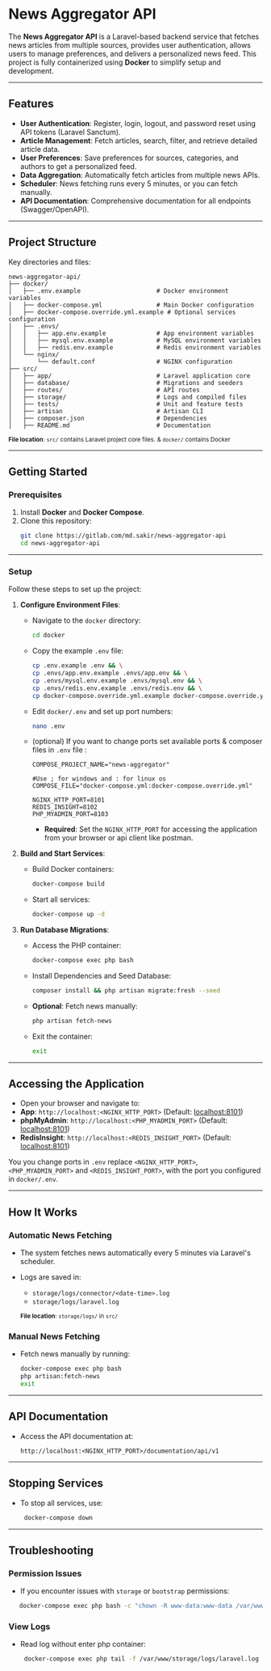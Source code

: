 # **News Aggregator API**

The **News Aggregator API** is a Laravel-based backend service that fetches news articles from multiple sources,
provides user authentication, allows users to manage preferences, and delivers a personalized news feed. This project is
fully containerized using **Docker** to simplify setup and development.

---

## **Features**

- **User Authentication**: Register, login, logout, and password reset using API tokens (Laravel Sanctum).
- **Article Management**: Fetch articles, search, filter, and retrieve detailed article data.
- **User Preferences**: Save preferences for sources, categories, and authors to get a personalized feed.
- **Data Aggregation**: Automatically fetch articles from multiple news APIs.
- **Scheduler**: News fetching runs every 5 minutes, or you can fetch manually.
- **API Documentation**: Comprehensive documentation for all endpoints (Swagger/OpenAPI).

---

## **Project Structure**

Key directories and files:

```
news-aggregator-api/
├── docker/
│   ├── .env.example                     # Docker environment variables
│   ├── docker-compose.yml               # Main Docker configuration
│   ├── docker-compose.override.yml.example # Optional services configuration
│   ├── .envs/
│   │   ├── app.env.example              # App environment variables
│   │   ├── mysql.env.example            # MySQL environment variables
│   │   ├── redis.env.example            # Redis environment variables
│   └── nginx/
│       └── default.conf                 # NGINX configuration
├── src/
│   ├── app/                             # Laravel application core
│   ├── database/                        # Migrations and seeders
│   ├── routes/                          # API routes
│   ├── storage/                         # Logs and compiled files
│   ├── tests/                           # Unit and feature tests
│   ├── artisan                          # Artisan CLI
│   ├── composer.json                    # Dependencies
│   ├── README.md                        # Documentation
```

<sub>**File location**: `src/` contains Laravel project core files. & `docker/` contains Docker</sub>

---

## **Getting Started**

### **Prerequisites**

1. Install **Docker** and **Docker Compose**.
2. Clone this repository:
   ```bash
   git clone https://gitlab.com/md.sakir/news-aggregator-api
   cd news-aggregator-api
   ```

---

### **Setup**

Follow these steps to set up the project:

1. **Configure Environment Files**:
    - Navigate to the `docker` directory:
      ```bash
      cd docker
      ```
    - Copy the example `.env` file:
      ```bash
      cp .env.example .env && \
      cp .envs/app.env.example .envs/app.env && \
      cp .envs/mysql.env.example .envs/mysql.env && \
      cp .envs/redis.env.example .envs/redis.env && \
      cp docker-compose.override.yml.example docker-compose.override.yml
      ```
    - Edit `docker/.env` and set up port numbers:
       ```bash
       nano .env
       ```
    - (optional) If you want to change ports set available ports & composer files in `.env` file :
       ```env
      COMPOSE_PROJECT_NAME="news-aggregator"
      
      #Use ; for windows and : for linux os
      COMPOSE_FILE="docker-compose.yml:docker-compose.override.yml"
        
      NGINX_HTTP_PORT=8101
      REDIS_INSIGHT=8102
      PHP_MYADMIN_PORT=8103
       ```
        - **Required**: Set the `NGINX_HTTP_PORT` for accessing the application from your browser or api client like
          postman.


2. **Build and Start Services**:
    - Build Docker containers:
      ```bash
      docker-compose build
      ```
    - Start all services:
      ```bash
      docker-compose up -d
      ```

5. **Run Database Migrations**:
    - Access the PHP container:
      ```bash
      docker-compose exec php bash
      ```
    - Install Dependencies and Seed Database:
      ```bash
      composer install && php artisan migrate:fresh --seed
      ```
    - **Optional**: Fetch news manually:
      ```bash
      php artisan fetch-news
      ```
    - Exit the container:
      ```bash
      exit
      ```

---

## **Accessing the Application**

- Open your browser and navigate to:
- **App**: `http://localhost:<NGINX_HTTP_PORT>` (Default: [localhost:8101](http://localhost:8101))
- **phpMyAdmin**: `http://localhost:<PHP_MYADMIN_PORT>` (Default: [localhost:8101](http://localhost:8102))
- **RedisInsight**: `http://localhost:<REDIS_INSIGHT_PORT>` (Default: [localhost:8101](http://localhost:8103))

You you change ports in `.env` replace `<NGINX_HTTP_PORT>`, `<PHP_MYADMIN_PORT>` and `<REDIS_INSIGHT_PORT>`, with the
port you configured in `docker/.env`.

---

## **How It Works**

### **Automatic News Fetching**

- The system fetches news automatically every 5 minutes via Laravel's scheduler.
- Logs are saved in:
    - `storage/logs/connector/<date-time>.log`
    - `storage/logs/laravel.log`

  <sub>**File location**: `storage/logs/` in `src/`</sub>

### **Manual News Fetching**

- Fetch news manually by running:
  ```bash
  docker-compose exec php bash
  php artisan:fetch-news
  exit
  ```

---

## **API Documentation**

- Access the API documentation at:
  ```
  http://localhost:<NGINX_HTTP_PORT>/documentation/api/v1
  ```

---

## **Stopping Services**

 - To stop all services, use:
    ```bash
     docker-compose down
    ```

---

## **Troubleshooting**

### **Permission Issues**
 - If you encounter issues with `storage` or `bootstrap` permissions:
 ```bash
    docker-compose exec php bash -c "chown -R www-data:www-data /var/www/html/storage /var/www/html/bootstrap/cache"
   ```

### **View Logs**
- Read log without enter php container:
   ```bash
    docker-compose exec php tail -f /var/www/storage/logs/laravel.log
     ```
